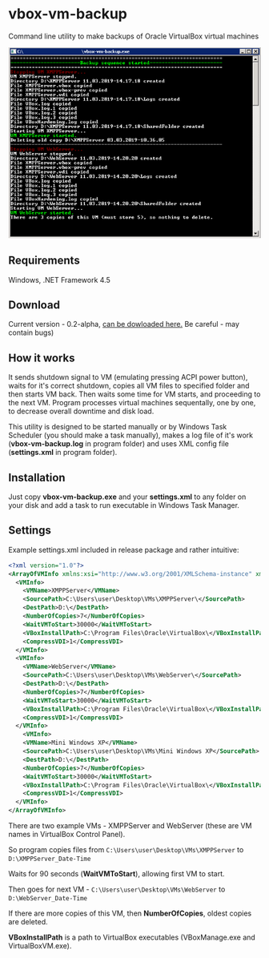 # vbox-vm-backup

Command line utility to make backups of Oracle VirtualBox virtual machines

![Program screenshot](screenshot.png)

## Requirements
Windows, .NET Framework 4.5

## Download

Current version - 0.2-alpha, [can be dowloaded here.](https://github.com/u1035/vbox-vm-backup/releases/tag/0.2-alpha) Be careful - may contain bugs)

## How it works

It sends shutdown signal to VM (emulating pressing ACPI power button), waits for it's correct shutdown, copies all VM files to specified folder and then starts VM back. Then waits some time for VM starts, and proceeding to the next VM.
Program processes virtual machines sequentally, one by one, to decrease overall downtime and disk load.

This utility is designed to be started manually or by Windows Task Scheduler (you should make a task manually), makes a log file of it's work (**vbox-vm-backup.log** in program folder) and uses XML config file (**settings.xml** in program folder).

## Installation

Just copy **vbox-vm-backup.exe** and your **settings.xml** to any folder on your disk and add a task to run executable in Windows Task Manager.

## Settings

Example settings.xml included in release package and rather intuitive:

```XML
<?xml version="1.0"?>
<ArrayOfVMInfo xmlns:xsi="http://www.w3.org/2001/XMLSchema-instance" xmlns:xsd="http://www.w3.org/2001/XMLSchema">
  <VMInfo>
    <VMName>XMPPServer</VMName>
    <SourcePath>C:\Users\user\Desktop\VMs\XMPPServer\</SourcePath>
    <DestPath>D:\</DestPath>
    <NumberOfCopies>7</NumberOfCopies>
	<WaitVMToStart>30000</WaitVMToStart>
	<VBoxInstallPath>C:\Program Files\Oracle\VirtualBox\</VBoxInstallPath>
	<CompressVDI>1</CompressVDI>
  </VMInfo>
  <VMInfo>
    <VMName>WebServer</VMName>
    <SourcePath>C:\Users\user\Desktop\VMs\WebServer\</SourcePath>
    <DestPath>D:\</DestPath>
    <NumberOfCopies>7</NumberOfCopies>
	<WaitVMToStart>30000</WaitVMToStart>
	<VBoxInstallPath>C:\Program Files\Oracle\VirtualBox\</VBoxInstallPath>
	<CompressVDI>1</CompressVDI>
  </VMInfo>
    <VMInfo>
    <VMName>Mini Windows XP</VMName>
    <SourcePath>C:\Users\user\Desktop\VMs\Mini Windows XP</SourcePath>
    <DestPath>D:\</DestPath>
    <NumberOfCopies>7</NumberOfCopies>
	<WaitVMToStart>30000</WaitVMToStart>
	<VBoxInstallPath>C:\Program Files\Oracle\VirtualBox\</VBoxInstallPath>
	<CompressVDI>1</CompressVDI>
  </VMInfo>
</ArrayOfVMInfo>
```

There are two example VMs - XMPPServer and WebServer (these are VM names in VirtualBox Control Panel).

So program copies files from `C:\Users\user\Desktop\VMs\XMPPServer` to `D:\XMPPServer_Date-Time`

Waits for 90 seconds (**WaitVMToStart**), allowing first VM to start.

Then goes for next VM - `C:\Users\user\Desktop\VMs\WebServer` to `D:\WebServer_Date-Time`

If there are more copies of this VM, then **NumberOfCopies**, oldest copies are deleted.

**VBoxInstallPath** is a path to VirtualBox executables (VBoxManage.exe and VirtualBoxVM.exe).

